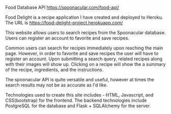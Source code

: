 Food Database API
https://spoonacular.com/food-api/

Food Delight is a recipe application I have created and deployed to Heroku. 
The URL is https://food-delight-project.herokuapp.com/

This website allows users to search recipes from the Spoonacular database.
Users can register an account to favorite and save recipes.

Common users can search for recipes immediately upon reaching the main page. However, in order to favorite and save recipes the user
will have to register an account. Upon submitting a search query, related recipes along with their images will show up. Clicking on a 
recipe will show the a summary of the recipe, ingredients, and the instructions. 

The spoonacular API is quite versatile and useful, however at times the search results may not be as accurate as I'd like. 

Technologies used to create this site includes - HTML, Javascript, and CSS(bootstrap) for the frontend. The backend technologies include
PostgreSQL for the database and Flask + SQLAlchemy for the server.